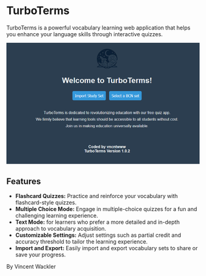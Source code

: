 # TurboTerms

TurboTerms is a powerful vocabulary learning web application that helps you enhance your language skills through interactive quizzes.

![Turboterms](https://github.com/TheBeaconCrafter/TurboTerms/blob/main/img/turbotermsscreenshot.png?raw=true)

## Features

- **Flashcard Quizzes:** Practice and reinforce your vocabulary with flashcard-style quizzes.
- **Multiple Choice Mode:** Engage in multiple-choice quizzes for a fun and challenging learning experience.
- **Text Mode:** for learners who prefer a more detailed and in-depth approach to vocabulary acquisition.
- **Customizable Settings:** Adjust settings such as partial credit and accuracy threshold to tailor the learning experience.
- **Import and Export:** Easily import and export vocabulary sets to share or save your progress.

By Vincent Wackler